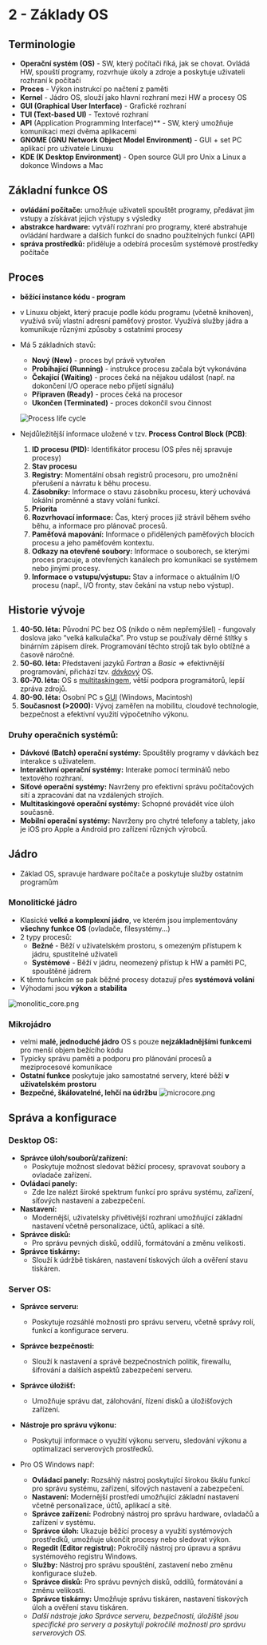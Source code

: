 # 2 - Základy OS
## Terminologie

- **Operační systém (OS)** - SW, který počítači říká, jak se chovat. Ovládá HW, spouští programy, rozvrhuje úkoly a zdroje a poskytuje uživateli rozhraní k počítači
- **Proces** - Výkon instrukcí po načtení z paměti
- **Kernel** - Jádro OS, slouží jako hlavní rozhraní mezi HW a procesy OS
- **GUI (Graphical User Interface)** - Grafické rozhraní
- **TUI (Text-based UI)** - Textové rozhraní
- **API** (Application Programming Interface)** - SW, který umožňuje komunikaci mezi dvěma aplikacemi
- **GNOME (GNU Network Object Model Environment)** - GUI + set PC aplikací pro uživatele Linuxu
- **KDE (K Desktop Environment)** - Open source GUI pro Unix a Linux a dokonce Windows a Mac

## Základní funkce OS

- **ovládání počítače:** umožňuje uživateli spouštět programy, předávat jim vstupy a získávat jejich výstupy s výsledky
- **abstrakce hardware:** vytváří rozhraní pro programy, které abstrahuje ovládání hardware a dalších funkcí do snadno použitelných funkcí (API)
- **správa prostředků:** přiděluje a odebírá procesům systémové prostředky počítače

## Proces

- **běžící instance kódu - program**
- v Linuxu objekt, který pracuje podle kódu programu (včetně knihoven), využívá svůj vlastní adresní paměťový prostor. Využívá služby jádra a komunikuje různými způsoby s ostatními procesy


- Má 5 základních stavů:
    - **Nový (New)** - proces byl právě vytvořen
    - **Probíhající (Running)** - instrukce procesu začala být vykonávána
    - **Čekající** **(Waiting)** - proces čeká na nějakou událost (např. na dokončení I/O operace nebo přijetí signálu)
    - **Připraven (Ready)** - proces čeká na procesor
    - **Ukončen (Terminated)** - proces dokončil svou činnost

  ![Process life cycle](https://zcu.arcao.com/kiv/zos/zos/OdSobi/Materialy/Buris/dalsi-materialy/operacni_systemy-02/cpu/cpu11.gif)


- Nejdůležitější informace uložené v tzv. **Process Control Block (PCB)**:
    1. **ID procesu (PID):** Identifikátor procesu (OS přes něj spravuje procesy)
    2. **Stav procesu**
    3. **Registry:** Momentální obsah registrů procesoru, pro umožnění přerušení a návratu k běhu procesu.
    4. **Zásobníky:** Informace o stavu zásobníku procesu, který uchovává lokální proměnné a stavy volání funkcí.
    5. **Priorita**
    6. **Rozvrhovací informace:** Čas, který proces již strávil během svého běhu, a informace pro plánovač procesů.
    7. **Paměťová mapování:** Informace o přidělených paměťových blocích procesu a jeho paměťovém kontextu.
    8. **Odkazy na otevřené soubory:** Informace o souborech, se kterými proces pracuje, a otevřených kanálech pro komunikaci se systémem nebo jinými procesy.
    9. **Informace o vstupu/výstupu:** Stav a informace o aktuálním I/O procesu (např., I/O fronty, stav čekání na vstup nebo výstup).

## Historie vývoje

1. **40-50. léta:** Původní PC bez OS (nikdo o něm nepřemýšlel) - fungovaly doslova jako “velká kalkulačka”. Pro vstup se používaly děrné štítky s binárním zápisem dírek. Programování těchto strojů tak bylo obtížné a časově náročné.
2. **50-60. léta:** Představení jazyků _Fortran_ a _Basic_ => efektivnější programování, přichází tzv. [_dávkový_](#druhy-operačních-systémů) OS. 
3. **60-70. léta:** OS s [multitaskingem](#druhy-operačních-systémů), větší podpora programátorů, lepší zpráva zdrojů.
4. **80-90. léta:** Osobní PC s [GUI](#terminologie) (Windows, Macintosh)
5. **Současnost (>2000):** Vývoj zaměřen na mobilitu, cloudové technologie, bezpečnost a efektivní využití výpočetního výkonu.

### Druhy operačních systémů:

- **Dávkové (Batch) operační systémy:** Spouštěly programy v dávkách bez interakce s uživatelem.
- **Interaktivní operační systémy:** Interake pomocí terminálů nebo textového rozhraní.
- **Síťové operační systémy:** Navrženy pro efektivní správu počítačových sítí a zpracování dat na vzdálených strojích.
- **Multitaskingové operační systémy:** Schopné provádět více úloh současně.
- **Mobilní operační systémy:** Navrženy pro chytré telefony a tablety, jako je iOS pro Apple a Android pro zařízení různých výrobců.

## Jádro
- Základ OS, spravuje hardware počítače a poskytuje služby ostatním programům

### Monolitické jádro
- Klasické **velké a komplexní jádro**, ve kterém jsou implementovány **všechny funkce OS** (ovladače, filesystémy...)
- 2 typy procesů:
  - **Bežné** - Běží v uživatelském prostoru, s omezeným přístupem k jádru, spustitelné uživateli
  - **Systémové** - Běží v jádru, neomezený přístup k HW a paměti PC, spouštěné jádrem
- K těmto funkcím se pak běžné procesy dotazují přes **systémová volání**
- Výhodami jsou **výkon** a **stabilita**

![monolitic_core.png](monolitic_core.png)


### Mikrojádro
- velmi **malé, jednoduché jádro** OS s pouze **nejzákladnějšími funkcemi** pro menší objem bežícího kódu
- Typicky správu paměti a podporu pro plánování procesů a meziprocesové komunikace
- **Ostatní funkce** poskytuje jako samostatné servery, které běží **v uživatelském prostoru**
- **Bezpečné, škálovatelné, lehčí na údržbu**
![microcore.png](microcore.png)

## Správa a konfigurace
### Desktop OS:

- **Správce úloh/souborů/zařízení:**
  - Poskytuje možnost sledovat běžící procesy, spravovat soubory a ovladače zařízení.
- **Ovládací panely:**
  - Zde lze nalézt široké spektrum funkcí pro správu systému, zařízení, síťových nastavení a zabezpečení.
- **Nastavení:**
  - Modernější, uživatelsky přívětivější rozhraní umožňující základní nastavení včetně personalizace, účtů, aplikací a sítě.
- **Správce disků:**
  - Pro správu pevných disků, oddílů, formátování a změnu velikosti.
- **Správce tiskárny:**
  - Slouží k údržbě tiskáren, nastavení tiskových úloh a ověření stavu tiskáren.

### Server OS:

- **Správce serveru:**
  - Poskytuje rozsáhlé možnosti pro správu serveru, včetně správy rolí, funkcí a konfigurace serveru.
- **Správce bezpečnosti:**
  - Slouží k nastavení a správě bezpečnostních politik, firewallu, šifrování a dalších aspektů zabezpečení serveru.
- **Správce úložišť:**
  - Umožňuje správu dat, zálohování, řízení disků a úložišťových zařízení.
- **Nástroje pro správu výkonu:**
  - Poskytují informace o využití výkonu serveru, sledování výkonu a optimalizaci serverových prostředků.

- Pro OS Windows např:
  - **Ovládací panely:** Rozsáhlý nástroj poskytující širokou škálu funkcí pro správu systému, zařízení, síťových nastavení a zabezpečení.
  - **Nastavení:** Modernější prostředí umožňující základní nastavení včetně personalizace, účtů, aplikací a sítě.
  - **Správce zařízení:** Podrobný nástroj pro správu hardware, ovladačů a zařízení v systému.
  - **Správce úloh:** Ukazuje běžící procesy a využití systémových prostředků, umožňuje ukončit procesy nebo sledovat výkon.
  - **Regedit (Editor registru):** Pokročilý nástroj pro úpravu a správu systémového registru Windows.
  - **Služby:** Nástroj pro správu spouštění, zastavení nebo změnu konfigurace služeb.
  - **Správce disků:** Pro správu pevných disků, oddílů, formátování a změnu velikosti.
  - **Správce tiskárny:** Umožňuje správu tiskáren, nastavení tiskových úloh a ověření stavu tiskáren.
  - _Další nástroje jako Správce serveru, bezpečnosti, úložiště jsou specifické pro servery a poskytují pokročilé možnosti pro správu serverových OS._